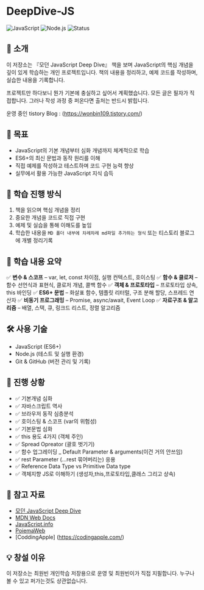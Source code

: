 # DeepDive-JS

![JavaScript](https://img.shields.io/badge/JavaScript-ES6%2B-yellow)
![Node.js](https://img.shields.io/badge/Node.js-16%2B-green)
![Status](https://img.shields.io/badge/Status-Active-blue)

## 📖 소개

이 저장소는 『모던 JavaScript Deep Dive』 책을 보며 JavaScript의 핵심 개념을 깊이 있게 학습하는 개인 프로젝트입니다. 책의 내용을 정리하고, 예제 코드를 작성하며, 실습한 내용을 기록합니다.

프로젝트만 하다보니 뭔가 기본에 충실하고 싶어서 계획했습니다.
모든 글은 필자가 직접합니다. 그러나 작성 과정 중 퍼온다면 출처는 반드시 밝힙니다.

운영 중인 tistory Blog : (https://wonbin109.tistory.com/)

## 📌 목표

- JavaScript의 기본 개념부터 심화 개념까지 체계적으로 학습
- ES6+의 최신 문법과 동작 원리를 이해
- 직접 예제를 작성하고 테스트하며 코드 구현 능력 향상
- 실무에서 활용 가능한 JavaScript 지식 습득

## 🚀 학습 진행 방식

1. 책을 읽으며 핵심 개념을 정리
2. 중요한 개념을 코드로 직접 구현
3. 예제 및 실습을 통해 이해도를 높임
4. 학습한 내용을 `MD 폴더 내부에 차례차례 md파일 추가하는 형식` 또는 티스토리 블로그에 개별 정리기록

## 📑 학습 내용 요약

✅ **변수 & 스코프** – var, let, const 차이점, 실행 컨텍스트, 호이스팅
✅ **함수 & 클로저** – 함수 선언식과 표현식, 클로저 개념, 콜백 함수
✅ **객체 & 프로토타입** – 프로토타입 상속, this 바인딩
✅ **ES6+ 문법** – 화살표 함수, 템플릿 리터럴, 구조 분해 할당, 스프레드 연산자
✅ **비동기 프로그래밍** – Promise, async/await, Event Loop
✅ **자료구조 & 알고리즘** – 배열, 스택, 큐, 링크드 리스트, 정렬 알고리즘

## 🛠️ 사용 기술

- JavaScript (ES6+)
- Node.js (테스트 및 실행 환경)
- Git & GitHub (버전 관리 및 기록)

## 📌 진행 상황

- ✅ 기본개념 심화
- ✅ 자바스크립트 역사
- ✅ 브라우저 동작 심층분석
- ✅ 호이스팅 & 스코프 (var의 위험성)
- ✅ 기본문법 심화
- ✅ this 용도 4가지 (객체 주인)
- ✅ Spread Opreator (괄호 벗기기)
- ✅ 함수 업그레이딩 \_ Default Parameter & arguments(이건 거의 안쓰임)
- ✅ rest Parameter (...rest 묶어버리는) 응용
- ✅ Reference Data Type vs Primitive Data type
- ✅ 객체지향 JS로 이해하기 (생성자,this,프로토타입,클래스 그리고 상속)

## 📝 참고 자료

- [모던 JavaScript Deep Dive](http://www.yes24.com/Product/Goods/92742567)
- [MDN Web Docs](https://developer.mozilla.org/ko/)
- [JavaScript.info](https://javascript.info/)
- [PoiemaWeb](https://poiemaweb.com/)
- [CoddingApple] (https://codingapple.com/)

## 💡 창설 이유

이 저장소는 최원빈 개인학습 저장용으로 운영 및 최원빈이가 직접 지필합니다.
누구나 볼 수 있고 퍼가는것도 상관없습니다.
